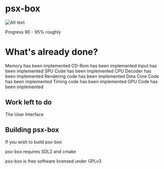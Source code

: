 # psx-box
![Alt text](  http://i.imgur.com/mkp3JJb.jpg "psx-box")

Progress 90 - 95% roughly
 
# What's already done?
 
 Memory has been implemented
 CD-Rom has been implemented 
 Input has been implemented
 SPU Code has been implemented
 CPU Decoder has been implemented
 Rendering code has been implemented
 Dma Core Code has been implemented
 Timing code has been implemented
 GPU Code has been implemented


## Work left to do

The User Interface



## Building psx-box


If you wish to build psx-box

psx-box requires SDL2 and cmake


psx-box is free software licensed under GPLv3





